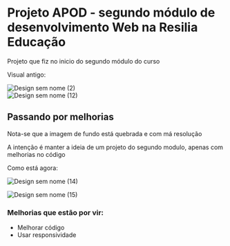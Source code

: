 <h1> Projeto APOD - segundo módulo de desenvolvimento Web na Resilia Educação </h1>

<p> Projeto que fiz no inicio do segundo módulo do curso</p>

Visual antigo:

![Design sem nome (2)](https://user-images.githubusercontent.com/96242187/176980507-4b6a57ad-18f4-4910-a21d-29d72db53657.jpg)
<br>
![Design sem nome (12)](https://user-images.githubusercontent.com/96242187/176980554-e581b155-4999-4a9f-9b8c-19efe915f539.png)
<h2> Passando por melhorias </h2>
<p> Nota-se que a imagem de fundo está quebrada e com má resolução</p>

<p> A intenção é manter a ideia de um projeto do segundo modulo, apenas com melhorias no código </p>
Como está agora:

![Design sem nome (14)](https://user-images.githubusercontent.com/96242187/176981759-6c879101-b30a-47a8-a9d0-58613a2ef57c.png)

![Design sem nome (15)](https://user-images.githubusercontent.com/96242187/176981853-7d97af09-2d10-48e0-8aa1-bad0ef6ec270.png)

<h3>Melhorias que estão por vir:</h3>
<ul>

<li>Melhorar código</li>
<li>Usar responsividade</li>
</ul1>
